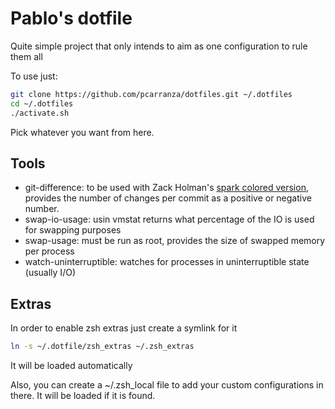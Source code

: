 
# Pablo's dotfile

Quite simple project that only intends to aim as one configuration to rule them all

To use just:

```bash
git clone https://github.com/pcarranza/dotfiles.git ~/.dotfiles
cd ~/.dotfiles
./activate.sh
```

Pick whatever you want from here.

## Tools

* git-difference: to be used with Zack Holman's [spark colored version](https://github.com/pcarranza/spark), provides the number of changes per commit as a positive or negative number.
* swap-io-usage: usin vmstat returns what percentage of the IO is used for swapping purposes
* swap-usage: must be run as root, provides the size of swapped memory per process
* watch-uninterruptible: watches for processes in uninterruptible state (usually I/O)

## Extras

In order to enable zsh extras just create a symlink for it
```bash
ln -s ~/.dotfile/zsh_extras ~/.zsh_extras
```

It will be loaded automatically

Also, you can create a ~/.zsh_local file to add your custom configurations in there. It will be loaded if it is found.
